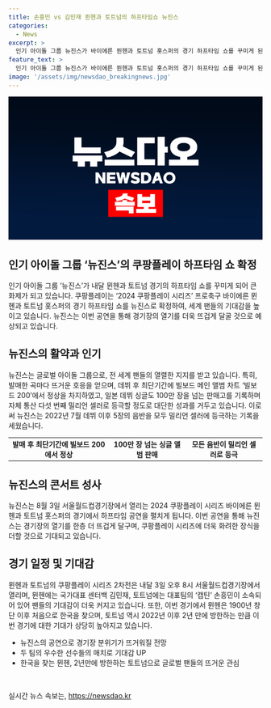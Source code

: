 ```yaml
---
title: 손흥민 vs 김민재 뮌헨과 토트넘의 하프타임쇼 뉴진스
categories:
  - News
excerpt: >
  인기 아이돌 그룹 뉴진스가 바이에른 뮌헨과 토트넘 홋스퍼의 경기 하프타임 쇼를 꾸미게 된다. 뉴진스는 전 세계에서 뜨거운 호응을 받는 글로벌 아이돌 그룹으로, 데뷔 후 최단기간에 빌보드 200 정상을 찍었으며, 일본 데뷔 싱글은 100만장 이상 팔리며 기록을 세우고 있다. 뉴진스 측은 이번 쇼를 통해 경기장의 열기를 뜨겁게 달구고 팬들을 설레게 할 것이라고 밝혔다. 이는 뮌헨과 토트넘의 쿠팡플레이 시리즈 2차전에서 나타날 예정이다.
feature_text: >
  인기 아이돌 그룹 뉴진스가 바이에른 뮌헨과 토트넘 홋스퍼의 경기 하프타임 쇼를 꾸미게 된다. 뉴진스는 전 세계에서 뜨거운 호응을 받는 글로벌 아이돌 그룹으로, 데뷔 후 최단기간에 빌보드 200 정상을 찍었으며, 일본 데뷔 싱글은 100만장 이상 팔리며 기록을 세우고 있다. 뉴진스 측은 이번 쇼를 통해 경기장의 열기를 뜨겁게 달구고 팬들을 설레게 할 것이라고 밝혔다. 이는 뮌헨과 토트넘의 쿠팡플레이 시리즈 2차전에서 나타날 예정이다.
image: '/assets/img/newsdao_breakingnews.jpg'
---
```


<p><img src="/assets/img/newsdao_breakingnews.jpg" alt="ontimetimes 속보" /></p>

<h2 data-ke-size="size26">인기 아이돌 그룹 ‘뉴진스’의 쿠팡플레이 하프타임 쇼 확정</h2>

<p data-ke-size="size16">인기 아이돌 그룹 ‘뉴진스’가 내달 뮌헨과 토트넘 경기의 하프타임 쇼를 꾸미게 되어 큰 화제가 되고 있습니다. 쿠팡플레이는 ‘2024 쿠팡플레이 시리즈’ 프로축구 바이에른 뮌헨과 토트넘 홋스퍼의 경기 하프타임 쇼를 뉴진스로 확정하여, 세계 팬들의 기대감을 높이고 있습니다. 뉴진스는 이번 공연을 통해 경기장의 열기를 더욱 뜨겁게 달굴 것으로 예상되고 있습니다.</p>

<h2 data-ke-size="size26">뉴진스의 활약과 인기</h2>

<p data-ke-size="size16">뉴진스는 글로벌 아이돌 그룹으로, 전 세계 팬들의 열렬한 지지를 받고 있습니다. 특히, 발매한 곡마다 뜨거운 호응을 얻으며, 데뷔 후 최단기간에 빌보드 메인 앨범 차트 ‘빌보드 200’에서 정상을 차지하였고, 일본 데뷔 싱글도 100만 장을 넘는 판매고를 기록하며 자체 통산 다섯 번째 밀리언 셀러로 등극할 정도로 대단한 성과를 거두고 있습니다. 이로써 뉴진스는 2022년 7월 데뷔 이후 5장의 음반을 모두 밀리언 셀러에 등극하는 기록을 세웠습니다.</p>

<table>
    <tbody>
        <tr>
            <td style="text-align: center; height: 17px;"><b>발매 후 최단기간에 빌보드 200에서 정상</b></td>
            <td style="text-align: center; height: 17px;"><b>100만 장 넘는 싱글 앨범 판매</b></td>
            <td style="text-align: center; height: 17px;"><b>모든 음반이 밀리언 셀러로 등극</b></td>
        </tr>
    </tbody>
</table>

<h2 data-ke-size="size26">뉴진스의 콘서트 성사</h2>

<p data-ke-size="size16">뉴진스는 8월 3일 서울월드컵경기장에서 열리는 2024 쿠팡플레이 시리즈 바이에른 뮌헨과 토트넘 홋스퍼의 경기에서 하프타임 공연을 펼치게 됩니다. 이번 공연을 통해 뉴진스는 경기장의 열기를 한층 더 뜨겁게 달구며, 쿠팡플레이 시리즈에 더욱 화려한 장식을 더할 것으로 기대되고 있습니다.</p>

<h2 data-ke-size="size26">경기 일정 및 기대감</h2>

<p data-ke-size="size16">뮌헨과 토트넘의 쿠팡플레이 시리즈 2차전은 내달 3일 오후 8시 서울월드컵경기장에서 열리며, 뮌헨에는 국가대표 센터백 김민재, 토트넘에는 대표팀의 ‘캡틴’ 손흥민이 소속되어 있어 팬들의 기대감이 더욱 커지고 있습니다. 또한, 이번 경기에서 뮌헨은 1900년 창단 이후 처음으로 한국을 찾으며, 토트넘 역시 2022년 이후 2년 만에 방한하는 만큼 이번 경기에 대한 기대가 상당히 높아지고 있습니다.</p>

<ul>
    <li>뉴진스의 공연으로 경기장 분위기가 뜨거워질 전망</li>
    <li>두 팀의 우수한 선수들의 매치로 기대감 UP</li>
    <li>한국을 찾는 뮌헨, 2년만에 방한하는 토트넘으로 글로벌 팬들의 뜨거운 관심</li>
</ul>

<p data-ke-size="size16">&nbsp;</p>
실시간 뉴스 속보는, <a href="https://newsdao.kr" rel="dofollow">https://newsdao.kr</a>


